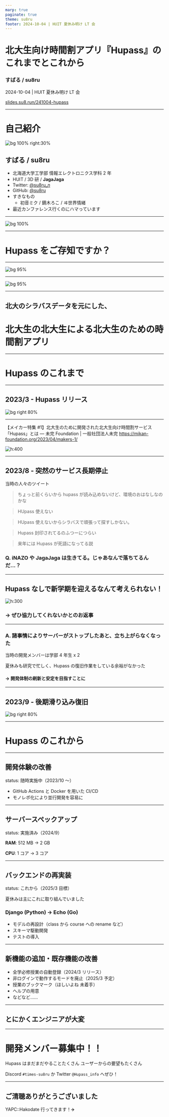 ```yaml
---
marp: true
paginate: true
theme: su8ru
footer: 2024-10-04 | HUIT 夏休み明け LT 会
---
```


# 北大生向け時間割アプリ『Hupass』の <br /> これまでとこれから

### すばる / su8ru

2024-10-04 | HUIT 夏休み明け LT 会

[slides.su8.run/241004-hupass](https://slides.su8.run/241004-hupass)

---

<!--
header: 北大生向け時間割アプリ『Hupass』のこれまでとこれから | su8ru
-->

# 自己紹介

![bg 100% right:30%](https://su8.run/avatar?s=1080)

## すばる / su8ru

- 北海道大学工学部
  情報エレクトロニクス学科 2 年
- HUIT / 3D 研 / **JagaJaga**
- Twitter: [@su8ru\__n_](https://twitter.com/su8ru_n)
- GitHub: [@su8ru](https://github.com/su8ru)
- すきなもの
  - 初音ミク / 鏑木ろこ / ヰ世界情緒
- 最近カンファレンス行くのにハマっています

---

![bg 100%](images/memory.png)

---

# Hupass をご存知ですか？

---

![bg 95%](images/timetable.png)

---

![bg 95%](images/search.png)

---

## 北大のシラバスデータを元にした、

# 北大生の北大生による北大生のための時間割アプリ

---

# Hupass のこれまで

---

## 2023/3 - Hupass リリース

![bg right 80%](images/release.png)

---

【メイカー特集 #1】北大生のために開発された北大生向け時間割サービス「Hupass」とは — 未完 Foundation | 一般社団法人未完
https://mikan-foundation.org/2023/04/makers-1/

![h:400](https://mikan-foundation.org/wp-content/uploads/2023/04/Makers-Core-6.png)

---

## 2023/8 - 突然のサービス長期停止

当時の人々のツイート

> ちょっと前くらいから hupass が読み込めないけど、環境のおはなしなのかな

> HUpass 使えない

> HUpass 使えないからシラバスで頑張って探すしかない。

> Hupass 封印されてるのふつーにつらい

> 来年には Hupass が死語になってる説

### Q. iNAZO や JagaJaga は生きてる。じゃあなんで落ちてるんだ…？

---

## Hupass なしで新学期を迎えるなんて考えられない！

![h:300](images/dm.png)

### → ぜひ協力してくれないかとのお返事

---

### A. 諸事情によりサーバーがストップしたあと、立ち上がらなくなった

当時の開発メンバーは学部 4 年生 x 2

夏休みも研究で忙しく、Hupass の復旧作業をしている余裕がなかった

#### → 開発体制の刷新と安定を目指すことに

---

## 2023/9 - 後期滑り込み復旧

![bg right 80%](images/recover.png)

---

# Hupass のこれから

---

## 開発体験の改善

status: 随時実施中（2023/10 ～）

- GitHub Actions と Docker を用いた CI/CD
- モノレポ化により並行開発を容易に

---

## サーバースペックアップ

status: 実施済み（2024/9）

**RAM**: 512 MB → 2 GB

**CPU**: 1 コア → 3 コア

---

## バックエンドの再実装

status: これから（2025/3 目標）

夏休みは主にこれに取り組んでいました

### Django (Python) → Echo (Go)

- モデルの再設計（class から course への rename など）
- スキーマ駆動開発
- テストの導入

---

## 新機能の追加・既存機能の改善

- 全学必修授業の自動登録（2024/3 リリース）
- 非ログインで動作するモードを廃止（2025/3 予定）
- 授業のブックマーク（ほしいよね 未着手）
- ヘルプの用意
- などなど……

---

## とにかくエンジニアが大変

---

# 開発メンバー募集中！！

Hupass はまだまだやることたくさん
ユーザーからの要望もたくさん

Discord `#times-su8ru` か Twitter `@Hupass_info` へぜひ！

---

## ご清聴ありがとうございました

YAPC::Hakodate 行ってきます！:airplane:
